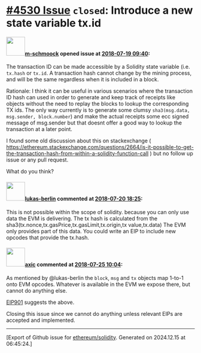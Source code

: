 # [\#4530 Issue](https://github.com/ethereum/solidity/issues/4530) `closed`: Introduce a new state variable tx.id

#### <img src="https://avatars.githubusercontent.com/u/4090425?v=4" width="50">[m-schmoock](https://github.com/m-schmoock) opened issue at [2018-07-19 09:40](https://github.com/ethereum/solidity/issues/4530):

The transaction ID can be made accessible by a Solidity state variable (i.e. `tx.hash` or `tx.id`. A transaction hash cannot change by the mining process, and will be the same regardless when it is included in a block. 

Rationale: I think it can be useful in various scenarios where the transaction ID hash can used in order to generate and keep track of receipts like objects without the need to replay the blocks to lookup the corresponding TX ids. The only way currently is to generate some clumsy `sha3(msg.data, msg.sender, block.number`) and make the actual receipts some ecc signed message of msg.sender but that doesnt offer a good way to lookup the transaction at a later point.

I found some old discussion about this on stackexchange ( https://ethereum.stackexchange.com/questions/2664/is-it-possible-to-get-the-transaction-hash-from-within-a-solidity-function-call ) but no follow up issue or any pull request.

What do you think?

#### <img src="https://avatars.githubusercontent.com/u/26850933?v=4" width="50">[lukas-berlin](https://github.com/lukas-berlin) commented at [2018-07-20 18:25](https://github.com/ethereum/solidity/issues/4530#issuecomment-406687696):

This is not possible within the scope of solidity. because you can only use data the EVM is delivering. The tx hash is calculated from the sha3(tx.nonce,tx.gasPrice,tx.gasLimit,tx.origin,tx value,tx.data) The EVM only provides part of this data. You could write an EIP to include new opcodes that provide the tx.hash.

#### <img src="https://avatars.githubusercontent.com/u/20340?v=4" width="50">[axic](https://github.com/axic) commented at [2018-07-25 10:04](https://github.com/ethereum/solidity/issues/4530#issuecomment-407703309):

As mentioned by @lukas-berlin the `block`, `msg` and `tx` objects map 1-to-1 onto EVM opcodes. Whatever is available in the EVM we expose there, but cannot do anything else.

[EIP901](https://github.com/ethereum/EIPs/issues/901) suggests the above.

Closing this issue since we cannot do anything unless relevant EIPs are accepted and implemented.


-------------------------------------------------------------------------------



[Export of Github issue for [ethereum/solidity](https://github.com/ethereum/solidity). Generated on 2024.12.15 at 06:45:24.]
